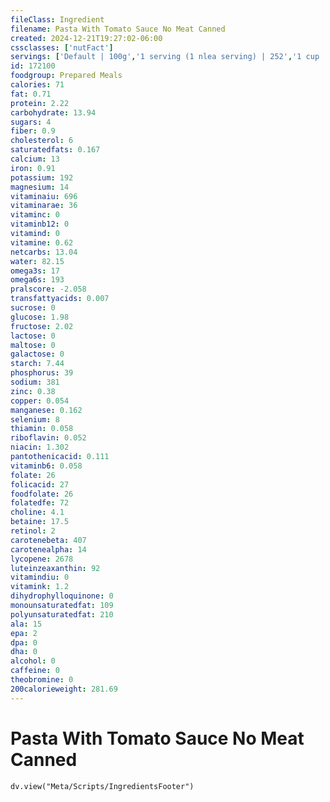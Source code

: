 ```yaml
---
fileClass: Ingredient
filename: Pasta With Tomato Sauce No Meat Canned
created: 2024-12-21T19:27:02-06:00
cssclasses: ['nutFact']
servings: ['Default | 100g','1 serving (1 nlea serving) | 252','1 cup | 238']
id: 172100
foodgroup: Prepared Meals
calories: 71
fat: 0.71
protein: 2.22
carbohydrate: 13.94
sugars: 4
fiber: 0.9
cholesterol: 6
saturatedfats: 0.167
calcium: 13
iron: 0.91
potassium: 192
magnesium: 14
vitaminaiu: 696
vitaminarae: 36
vitaminc: 0
vitaminb12: 0
vitamind: 0
vitamine: 0.62
netcarbs: 13.04
water: 82.15
omega3s: 17
omega6s: 193
pralscore: -2.058
transfattyacids: 0.007
sucrose: 0
glucose: 1.98
fructose: 2.02
lactose: 0
maltose: 0
galactose: 0
starch: 7.44
phosphorus: 39
sodium: 381
zinc: 0.38
copper: 0.054
manganese: 0.162
selenium: 8
thiamin: 0.058
riboflavin: 0.052
niacin: 1.302
pantothenicacid: 0.111
vitaminb6: 0.058
folate: 26
folicacid: 27
foodfolate: 26
folatedfe: 72
choline: 4.1
betaine: 17.5
retinol: 2
carotenebeta: 407
carotenealpha: 14
lycopene: 2678
luteinzeaxanthin: 92
vitamindiu: 0
vitamink: 1.2
dihydrophylloquinone: 0
monounsaturatedfat: 109
polyunsaturatedfat: 210
ala: 15
epa: 2
dpa: 0
dha: 0
alcohol: 0
caffeine: 0
theobromine: 0
200calorieweight: 281.69
---
```


# Pasta With Tomato Sauce No Meat Canned

```dataviewjs
dv.view("Meta/Scripts/IngredientsFooter")
```